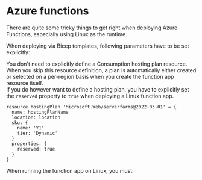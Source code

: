 # Azure functions

There are quite some tricky things to get right when deploying Azure Functions, especially using Linux as the runtime.

When deploying via Bicep templates, following parameters have to be set explicitly:

You don't need to explicitly define a Consumption hosting plan resource. When you skip this resource definition, a plan is automatically either created or selected on a per-region basis when you create the function app resource itself.  
If you do however want to define a hosting plan, you have to explicitly set the `reserved` property to `true` when deploying a Linux function app.

```bicep
resource hostingPlan 'Microsoft.Web/serverfarms@2022-03-01' = {
  name: hostingPlanName
  location: location
  sku: {
    name: 'Y1'
    tier: 'Dynamic'
  }
  properties: {
    reserved: true
  }
}
```

When running the function app on Linux, you must:
